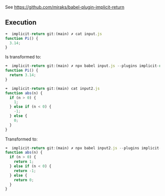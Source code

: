 See https://github.com/miraks/babel-plugin-implicit-return

## Execution

```js 
➜  implicit-return git:(main) ✗ cat input.js
function Pi() {
  3.14;
}
```

Is transformed to:

```js
➜  implicit-return git:(main) ✗ npx babel input.js --plugins implicit-return         
function Pi() {
  return 3.14;
}
```

```js
➜  implicit-return git:(main) cat input2.js 
function abs(n) {
  if (n > 0) {
    1;
  } else if (n < 0) {
    -1;
  } else {
    0;
  }
}
```

Transformed to:

```js
➜  implicit-return git:(main) ✗ npx babel input2.js --plugins implicit-return
function abs(n) {
  if (n > 0) {
    return 1;
  } else if (n < 0) {
    return -1;
  } else {
    return 0;
  }
}
```
